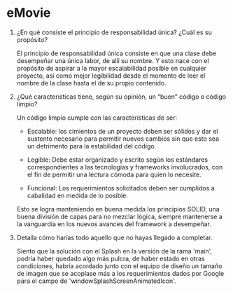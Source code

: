 # eMovie

1. ¿En qué consiste el principio de responsabilidad única? ¿Cuál es su propósito?

    El principio de responsabilidad única consiste en que una clase debe desempeñar una única labor,
    de allí su nombre. Y esto nace con el propósito de aspirar a la mayor escalabilidad posible en
    cualquier proyecto, así como mejor legibilidad desde el momento de leer el nombre de la clase
    hasta el de su propio contenido.

2. ¿Qué características tiene, según su opinión, un “buen” código o código limpio?

    Un código limpio cumple con las características de ser:

     - Escalable: los cimientos de un proyecto deben ser sólidos y dar el sustento necesario para
     permitir nuevos cambios sin que esto sea un detrimento para la estabilidad del código.

     - Legible: Debe estar organizado y escrito según los estándares correspondientes a las tecnologías
     y frameworks involucrados, con el fin de permitir una lectura cómoda para quien lo necesite.

     - Funcional: Los requerimientos solicitados deben ser cumplidos a cabalidad en medida de lo posible.

    Esto se logra manteniendo en buena medida los principios SOLID, una buena división de capas
    para no mezclar lógica, siempre mantenerse a la vanguardia en los nuevos avances del framework
    a desempeñar.

3. Detalla cómo harías todo aquello que no hayas llegado a completar.

    Siento que la solución con el Splash en la versión de la rama 'main', podría haber quedado algo
    más pulcra, de haber estado en otras condiciones, habría acordado junto con el equipo de diseño
    un tamaño de imagen que se acoplase más a los requerimientos dados por Google para el campo de
    'windowSplashScreenAnimatedIcon'.